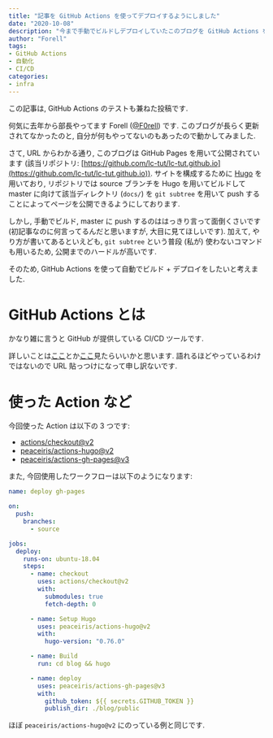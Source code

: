 ```yaml
---
title: "記事を GitHub Actions を使ってデプロイするようにしました"
date: "2020-10-08"
description: "今まで手動でビルドしデプロイしていたこのブログを GitHub Actions を使って自動でやってくれるようにしました."
author: "Forell"
tags:
- GitHub Actions
- 自動化
- CI/CD
categories:
- infra
---
```


この記事は, GitHub Actions のテストも兼ねた投稿です.

何気に去年から部長やってます Forell ([@F0rell](https://twitter.com/F0rell)) です.
このブログが長らく更新されてなかったのと, 自分が何もやってないのもあったので動かしてみました.

さて, URL からわかる通り, このブログは GitHub Pages を用いて公開されています (該当リポジトリ: [https://github.com/lc-tut/lc-tut.github.io](https://github.com/lc-tut/lc-tut.github.io)).
サイトを構成するために [Hugo](https://gohugo.io/) を用いており, リポジトリでは source ブランチを Hugo を用いてビルドして master に向けて該当ディレクトリ (`docs/`) を `git subtree` を用いて push することによってページを公開できるようにしております.

しかし, 手動でビルド, master に push するのははっきり言って面倒くさいです (初記事なのに何言ってるんだと思いますが, 大目に見てほしいです).
加えて, やり方が書いてあるといえども, `git subtree` という普段 (私が) 使わないコマンドも用いるため, 公開までのハードルが高いです.

そのため, GitHub Actions を使って自動でビルド + デプロイをしたいと考えました.

# GitHub Actions とは
かなり雑に言うと GitHub が提供している CI/CD ツールです.

詳しいことは[ここ](https://github.co.jp/features/actions)とか[ここ](https://knowledge.sakura.ad.jp/23478/)見たらいいかと思います.
語れるほどやっているわけではないので URL 貼っつけになって申し訳ないです.

# 使った Action など
今回使った Action は以下の 3 つです:

- [actions/checkout@v2](https://github.com/actions/checkout)
- [peaceiris/actions-hugo@v2](https://github.com/peaceiris/actions-hugo)
- [peaceiris/actions-gh-pages@v3](https://github.com/peaceiris/actions-gh-pages)

また, 今回使用したワークフローは以下のようになります:

```yaml
name: deploy gh-pages

on:
  push:
    branches:
      - source

jobs:
  deploy:
    runs-on: ubuntu-18.04
    steps:
      - name: checkout
        uses: actions/checkout@v2
        with:
          submodules: true
          fetch-depth: 0

      - name: Setup Hugo
        uses: peaceiris/actions-hugo@v2
        with:
          hugo-version: "0.76.0"

      - name: Build
        run: cd blog && hugo

      - name: deploy
        uses: peaceiris/actions-gh-pages@v3
        with:
          github_token: ${{ secrets.GITHUB_TOKEN }}
          publish_dir: ./blog/public
```

ほぼ `peaceiris/actions-hugo@v2` にのっている例と同じです.
